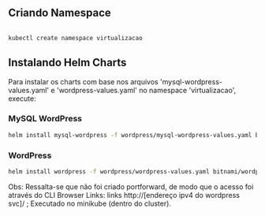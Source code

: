 ## Criando Namespace
```bash

kubectl create namespace virtualizacao
```

## Instalando Helm Charts

Para instalar os charts com base nos arquivos 'mysql-wordpress-values.yaml' e 'wordpress-values.yaml' no namespace 'virtualizacao', execute:

### MySQL WordPress

```bash
helm install mysql-wordpress -f wordpress/mysql-wordpress-values.yaml bitnami/mysql --version '9.15.0' --namespace virtualizacao
```

### WordPress

```bash
helm install wordpress -f wordpress/wordpress-values.yaml bitnami/wordpress --version '19.0.4' --namespace virtualizacao
```

Obs: Ressalta-se que não foi criado portforward, de modo que o acesso foi através do CLI Browser Links: links http://[endereço ipv4 do wordpress svc]/ ; Executado no minikube (dentro do cluster).
